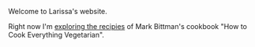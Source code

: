 Welcome to Larissa's website.

Right now I'm [exploring the recipies](cooking/HTEV) of Mark Bittman's cookbook "How to Cook Everything Vegetarian".
